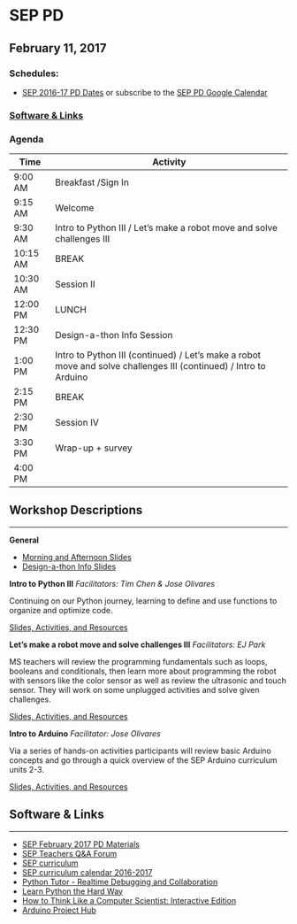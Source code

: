 # SEP PD
## February 11, 2017

### Schedules:
* [SEP 2016-17 PD Dates](https://drive.google.com/open?id=1scIhCYFxiCcKbgI1CG4HbLP8kZ7sSzzJVxxi3erTzkc) or subscribe to the [SEP PD Google Calendar](https://calendar.google.com/calendar/embed?src=strongschools.nyc_p8ub77g79n2k4f4ufi238pjh6k%40group.calendar.google.com&ctz=America/New_York) 

### [Software & Links](#links)

### Agenda

|Time | Activity |
| ----| ---------|
| 9:00 AM |Breakfast /Sign In
9:15 AM |Welcome
9:30 AM |Intro to Python III / Let’s make a robot move and solve challenges III
10:15 AM | BREAK
10:30 AM | Session II
12:00 PM |LUNCH
12:30 PM | Design-a-thon Info Session
1:00 PM |Intro to Python III (continued) / Let’s make a robot move and solve challenges III (continued) / Intro to Arduino
2:15 PM | BREAK
2:30 PM | Session IV
3:30 PM |Wrap-up + survey
4:00 PM |

## Workshop Descriptions
***
**General**

* [Morning and Afternoon Slides](https://drive.google.com/open?id=0B3omYkYPfQ0yT3U0TGF2WjI4ZUU)
* [Design-a-thon Info Slides](https://drive.google.com/open?id=0B3omYkYPfQ0yNm1rdkp5R2p5ZWM)

**Intro to Python III**
*Facilitators: Tim Chen & Jose Olivares*

Continuing on our Python journey, learning to define and use functions to organize and optimize code.

[Slides, Activities, and Resources](https://drive.google.com/open?id=0B3omYkYPfQ0ycTROWXpDQ01PMnM)

**Let’s make a robot move and solve challenges III**
*Facilitators: EJ Park*

MS teachers will review the programming fundamentals such as loops, booleans and conditionals, then learn more about programming the robot with sensors like the color sensor as well as review the ultrasonic and touch sensor. They will work on some unplugged activities and solve given challenges.

[Slides, Activities, and Resources](https://drive.google.com/open?id=0B3omYkYPfQ0yYnNscklibHBMbms)

**Intro to Arduino**
*Facilitator: Jose Olivares*

Via a series of hands-on activities participants will review basic Arduino concepts and go through a quick overview of the SEP Arduino curriculum units 2-3.

[Slides, Activities, and Resources](https://drive.google.com/open?id=0B3omYkYPfQ0yWkVEaENFSVNwYWc)

## <a name="links">Software & Links</a>
***
* [SEP February 2017 PD Materials](https://drive.google.com/open?id=0B3omYkYPfQ0yUlp2VEl1RzQ5R1U)
* [SEP Teachers Q&A Forum](http://tinyurl.com/septeachers)
* [SEP curriculum](https://drive.google.com/open?id=0B8D2ft9M8qQCamQwZGpJMEU2TEk)
* [SEP curriculum calendar 2016-2017](https://docs.google.com/a/strongschools.nyc/document/d/10a8UPH6-v-aoAXGVo1c68VapsTHkJXgzROd6vStX6ZU/edit?usp=sharing)
* [Python Tutor - Realtime Debugging and Collaboration](http://pythontutor.com/)
* [Learn Python the Hard Way](https://learnpythonthehardway.org/book/)
* [How to Think Like a Computer Scientist: Interactive Edition](http://interactivepython.org/courselib/static/thinkcspy/index.html)
* [Arduino Project Hub](https://create.arduino.cc/projecthub)
